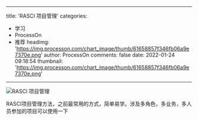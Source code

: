 
---
title: 'RASCI 项目管理'
categories: 
 - 学习
 - ProcessOn
 - 推荐
headimg: 'https://img.processon.com/chart_image/thumb/61658857f346fb06a9e7370e.png'
author: ProcessOn
comments: false
date: 2022-01-24 09:18:54
thumbnail: 'https://img.processon.com/chart_image/thumb/61658857f346fb06a9e7370e.png'
---

<div>   
<img class="thumb" alt="RASCI 项目管理" src="https://img.processon.com/chart_image/thumb/61658857f346fb06a9e7370e.png" referrerpolicy="no-referrer">
<p>RASCI项目管理方法，之前最常用的方式，简单易学。涉及多角色，多业务，多人员参加的项目可以使用一下</p>  
</div>
            